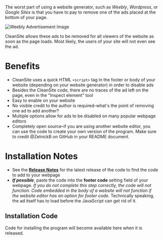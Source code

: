 The worst part of using a website generator, such as *Weebly*, *Wordpress*, or *Google Sites* is that you have to pay to remove one of the ads placed at the bottom of your page.  
  
![Weebly Advertisement Image](https://image.ibb.co/gwO05S/image.png "An ad from the website generator Weebly that is placed at the bottom of free users' webpages")
  
CleanSite allows these ads to be removed for all viewers of the website as soon as the page loads. Most likely, the users of your site will not even see the ad.
  
# Benefits
* CleanSite uses a quick HTML `<script>` tag in the footer or body of your website (depending on your website generator) in order to disable ads
* Besides the CleanSite code, there are no traces of the ad left on the page, even in the "Inspect element" tool
* Easy to enable on your website
* No visible credit to the author is required–what's the point of removing one ad to add another?
* Multiple options allow for ads to be disabled on many popular webpage editors
* Completely open source–if you are using another website editor, you can use the code to create your own version of the program. Make sure to credit @ZelnickB on GitHub in your README document.
  
# Installation Notes
* See the [**Release Notes**](https://github.com/ZelnickB/cleanSITE/releases) for the latest release of the code to find the code to add to your webpage
* ***If possible***, paste the code into the **footer code** setting field of your webpage. *If you do not complete this step correctly, the code will not function. Code embedded in the body of a website will not function if the website editor has an option for footer code.* Technically speaking, the ad itself has to load before the JavaScript can get rid of it.
  
## Installation Code
Code for installing the program will become available here when it is released.
